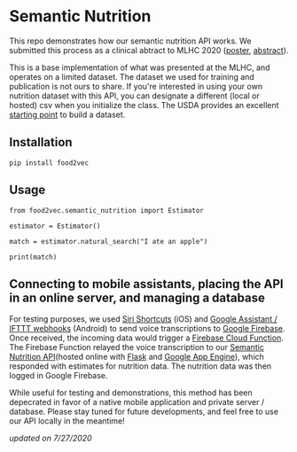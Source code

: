 # Semantic Nutrition
This repo demonstrates how our semantic nutrition API works. We submitted this process as a clinical abtract to MLHC 2020 ([poster](Poster_Semantic_Nutrition.pdf), [abstract](Abstract_Semantic_Nutrition.pdf)). 

This is a base implementation of what was presented at the MLHC, and operates on a limited dataset. The dataset we used for training and publication is not ours to share. If you're interested in using your own nutrition dataset with this API, you can designate a different (local or hosted) csv when you initialize the class. The USDA provides an excellent [starting point](https://fdc.nal.usda.gov) to build a dataset.

## Installation

```
pip install food2vec
```

## Usage

```
from food2vec.semantic_nutrition import Estimator

estimator = Estimator() 

match = estimator.natural_search("I ate an apple") 

print(match)
```

## Connecting to mobile assistants, placing the API in an online server, and managing a database

For testing purposes, we used [Siri Shortcuts](https://support.apple.com/en-us/HT209055) (iOS) and [Google Assistant / IFTTT webhooks](https://ifttt.com/google_assistant) (Android) to send voice transcriptions to [Google Firebase](https://firebase.google.com/docs/storage/web/start). Once received, the incoming data would trigger a [Firebase Cloud Function](https://firebase.google.com/docs/functions). The Firebase Function relayed the voice transcription to our [Semantic Nutrition API](semantic.py)(hosted online with [Flask](https://flask.palletsprojects.com/en/1.1.x/quickstart/) and [Google App Engine](https://cloud.google.com/appengine/docs/standard/python3/building-app)), which responded with estimates for nutrition data. The nutrition data was then logged in Google Firebase.

While useful for testing and demonstrations, this method has been depecrated in favor of a native mobile application and private server / database. Please stay tuned for future developments, and feel free to use our API locally in the meantime!

*updated on 7/27/2020*
